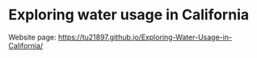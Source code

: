 # Exploring water usage in California

Website page: https://tu21897.github.io/Exploring-Water-Usage-in-California/
